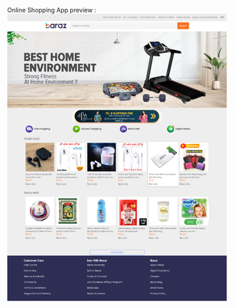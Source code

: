 Online Shopping App preview :
![logo](https://github.com/exploreTanvir/Online-Shopping-App/blob/master/1.png)
